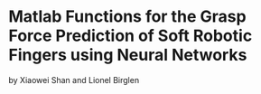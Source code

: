 # Matlab Functions for the Grasp Force Prediction of Soft Robotic Fingers using Neural Networks
by Xiaowei Shan and Lionel Birglen

